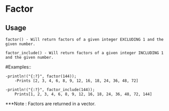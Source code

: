 Factor
====

## Usage

    factor() - Will return factors of a given integer EXCLUDING 1 and the given number.

    factor_include() - Will return factors of a given integer INCLUDING 1 and the given number.

#Examples::

```
-println!("{:?}", factor(144));
    -Prints [2, 3, 4, 6, 8, 9, 12, 16, 18, 24, 36, 48, 72]
```

```
-println!("{:?}", factor_include(144));
    Prints[1, 2, 3, 4, 6, 8, 9, 12, 16, 18, 24, 36, 48, 72, 144]
```

***Note : Factors are returned in a vector.